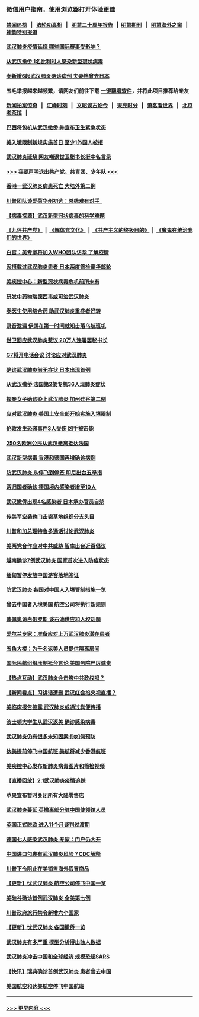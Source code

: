 ### [微信用户指南，使用浏览器打开体验更佳](https://github.com/gfw-breaker/banned-news1/blob/master/indexes/wechat-guide.md?t=0)
#### [禁闻热榜](热点新闻.md?t=0)  &nbsp;&nbsp;|&nbsp;&nbsp; [法轮功真相](https://github.com/gfw-breaker/truth/blob/master/README.md?t=0) &nbsp;&nbsp;|&nbsp;&nbsp; [明慧二十周年报告](https://github.com/gfw-breaker/mh-reports/blob/master/README.md?t=0) &nbsp;&nbsp;|&nbsp;&nbsp;[明慧期刊](https://github.com/gfw-breaker/mh-qikan) &nbsp;&nbsp;|&nbsp;&nbsp; [明慧海外之窗](https://github.com/gfw-breaker/mh-news/blob/master/README.md?t=0) &nbsp;&nbsp;|&nbsp;&nbsp; [神韵特别报道](https://github.com/gfw-breaker/mh-news/blob/master/shenyun.md?t=0)
#### [武汉肺炎疫情延烧 哪些国际赛事受影响？](../pages/nsc418/n11843958.md?t=02042233) 
#### [从武汉撤侨 1名比利时人感染新型冠状病毒](../pages/nsc418/n11843977.md?t=02042233) 
#### [泰新增6起武汉肺炎确诊病例 夫妻档曾去日本](../pages/nsc418/n11843900.md?t=02042233) 
#### 五毛举报越来越频繁，请网友们前往下载 [一键翻墙软件](https://github.com/gfw-breaker/ssr-accounts)，并将此项目推荐给亲友
#### [新闻拍案惊奇](https://github.com/gfw-breaker/banned-news1/blob/master/pages/link4.md) &nbsp;&nbsp;|&nbsp;&nbsp; [江峰时刻](https://github.com/gfw-breaker/banned-news1/blob/master/pages/link4.md) &nbsp;&nbsp;|&nbsp;&nbsp; [文昭谈古论今](https://github.com/gfw-breaker/banned-news1/blob/master/pages/link4.md) &nbsp;&nbsp;|&nbsp;&nbsp; [天亮时分](https://github.com/gfw-breaker/banned-news1/blob/master/pages/link4.md) &nbsp;&nbsp;|&nbsp;&nbsp; [萧茗看世界](https://github.com/gfw-breaker/banned-news1/blob/master/pages/link4.md) &nbsp;&nbsp;|&nbsp;&nbsp; [北京老茶馆](https://github.com/gfw-breaker/banned-news1/blob/master/pages/link4.md) &nbsp;&nbsp;|&nbsp;&nbsp; 
#### [巴西将包机从武汉撤侨 并宣布卫生紧急状态](../pages/nsc418/n11843418.md?t=02042233) 
#### [美入境限制新规实施首日 至少1外国人被拒](../pages/nsc418/n11843058.md?t=02042233) 
#### [武汉肺炎延烧 网友嘲讽世卫秘书长挺中名言录](../pages/nsc418/n11843056.md?t=02042233) 
#### [>>> 我要声明退出共产党、共青团、少年队 <<<](https://github.com/begood0513/goodnews/blob/master/quit/letter.md) 
#### [香港一武汉肺炎病患死亡 大陆外第二例](../pages/nsc418/n11843026.md?t=02042233) 
#### [川普团队谈爱荷华州初选：总统难有对手  ](../pages/nsc418/n11842867.md?t=02042233) 
#### [【病毒探源】武汉新型冠状病毒的科学难题](../pages/nsc418/n11842176.md?t=02042233) 
#### [《九评共产党》](https://github.com/begood0513/9ping.md/blob/master/README.md) &nbsp;|&nbsp; [《解体党文化》](../../../../jtdwh.md/blob/master/README.md)  &nbsp;|&nbsp; [《共产主义的终极目的》](../../../../gczydzjmd.md/blob/master/README.md) &nbsp;|&nbsp; [《魔鬼在统治我们的世界》](../../../../mgztzwmdsj.md/blob/master/README.md) 
#### [白宫：美专家将加入WHO团队访华 了解疫情](../pages/nsc418/n11842198.md?t=02042233) 
#### [因搭载过武汉肺炎患者 日本两度筛检豪华邮轮](../pages/nsc418/n11842447.md?t=02042233) 
#### [美疾控中心：新型冠状病毒危机前所未有](../pages/nsc418/n11842406.md?t=02042233) 
#### [研发中药物瑞德西韦或可治武汉肺炎](../pages/nsc418/n11842100.md?t=02042233) 
#### [泰医生使用结合药 助武汉肺炎重症者好转](../pages/nsc418/n11842096.md?t=02042233) 
#### [录音泄漏 伊朗在第一时间就知击落乌航班机](../pages/nsc418/n11842002.md?t=02042233) 
#### [世卫回应武汉肺炎惹议 20万人连署罢秘书长](../pages/nsc418/n11841664.md?t=02042233) 
#### [G7将开电话会议 讨论应对武汉肺炎](../pages/nsc418/n11841658.md?t=02042233) 
#### [确诊武汉肺炎前无症状 日本出现首例](../pages/nsc418/n11841567.md?t=02042233) 
#### [从武汉撤侨 法国第2架专机36人现肺炎症状](../pages/nsc418/n11841382.md?t=02042233) 
#### [探亲女子确诊染上武汉肺炎 加州硅谷第二例](../pages/nsc418/n11839784.md?t=02042233) 
#### [应对武汉肺炎 美国土安全部开始实施入境限制](../pages/nsc418/n11839729.md?t=02042233) 
#### [伦敦发生恐袭事件3人受伤 凶手被击毙](../pages/nsc418/n11839442.md?t=02042233) 
#### [250名欧洲公民从武汉撤离抵达法国](../pages/nsc418/n11839438.md?t=02042233) 
#### [武汉新型病毒 香港和德国再增确诊病例](../pages/nsc418/n11839381.md?t=02042233) 
#### [防武汉肺炎 从停飞到停签 印尼出台五举措](../pages/nsc418/n11839282.md?t=02042233) 
#### [两归国者确诊 德国境内感染者增至10人](../pages/nsc418/n11839164.md?t=02042233) 
#### [武汉撤侨出现4名感染者 日本承办官员自杀](../pages/nsc418/n11839044.md?t=02042233) 
#### [传美军空袭也门击毙基地组织分支头目](../pages/nsc418/n11839210.md?t=02042233) 
#### [川普和加总理特鲁多通话讨论武汉肺炎](../pages/nsc418/n11839128.md?t=02042233) 
#### [美两党合作应对中共威胁 智库出台近百倡议](../pages/nsc418/n11838437.md?t=02042233) 
#### [越南确诊7例武汉肺炎 国家首次进入防疫状态](../pages/nsc418/n11838860.md?t=02042233) 
#### [缅甸暂停发放中国游客落地签证](../pages/nsc418/n11838730.md?t=02042233) 
#### [防武汉肺炎 各国对中国人入境管制措施一览](../pages/nsc418/n11838726.md?t=02042233) 
#### [曾去中国者入境美国 航空公司将执行新规则](../pages/nsc418/n11838375.md?t=02042233) 
#### [蓬佩奥访白俄罗斯 谈石油供应和人权话题](../pages/nsc418/n11838242.md?t=02042233) 
#### [爱尔兰专家：准备应对上万武汉肺炎潜在患者](../pages/nsc418/n11837978.md?t=02042233) 
#### [五角大楼：为千名返美人员提供隔离房间](../pages/nsc418/n11837831.md?t=02042233) 
#### [国际民航组织压制挺台言论 美国务院严厉谴责](../pages/nsc418/n11837791.md?t=02042233) 
#### [【热点互动】武汉肺炎会击垮中共政权吗？](../pages/nsc418/n11837779.md?t=02042233) 
#### [【新闻看点】习讲话遭删 武汉红会掐央视直播？](../pages/nsc418/n11837573.md?t=02042233) 
#### [美临床报告披露 武汉肺炎或通过粪便传播](../pages/nsc418/n11837626.md?t=02042233) 
#### [波士顿大学生从武汉返美 确诊感染病毒](../pages/nsc418/n11837580.md?t=02042233) 
#### [武汉肺炎仍有很多未知因素 你如何预防](../pages/nsc418/n11837666.md?t=02042233) 
#### [达美提前停飞中国航班 美航将减少香港航班](../pages/nsc418/n11837649.md?t=02042233) 
#### [美疾控中心发布新肺炎病毒图片和筛检视频](../pages/nsc418/n11837491.md?t=02042233) 
#### [【直播回放】2.1武汉肺炎疫情追踪](../pages/nsc418/n11837232.md?t=02042233) 
#### [苹果宣布暂时关闭所有大陆零售店](../pages/nsc418/n11837097.md?t=02042233) 
#### [武汉肺炎蔓延 英撤离部分驻中国使领馆人员](../pages/nsc418/n11837061.md?t=02042233) 
#### [英国正式脱欧 进入11个月谈判过渡期](../pages/nsc418/n11836911.md?t=02042233) 
#### [德国七人感染武汉肺炎 专家：门户仍大开](../pages/nsc418/n11836344.md?t=02042233) 
#### [中国进口包裹有武汉肺炎风险？CDC解释](../pages/nsc418/n11836321.md?t=02042233) 
#### [川普下令阻止在美销售海外假冒商品](../pages/nsc418/n11836261.md?t=02042233) 
#### [【更新】忧武汉肺炎 航空公司停飞中国一览](../pages/nsc418/n11835931.md?t=02042233) 
#### [美硅谷确诊首例武汉肺炎 全美第七例](../pages/nsc418/n11836093.md?t=02042233) 
#### [川普政府旅行禁令新增六个国家](../pages/nsc418/n11836083.md?t=02042233) 
#### [【更新】忧武汉肺炎 各国撤侨一览](../pages/nsc418/n11835673.md?t=02042233) 
#### [武汉肺炎有多严重 模型分析得出骇人数据](../pages/nsc418/n11835829.md?t=02042233) 
#### [武汉肺炎冲击中国和全球经济 规模恐超SARS](../pages/nsc418/n11835652.md?t=02042233) 
#### [【快讯】瑞典确诊首例武汉肺炎 患者曾去中国](../pages/nsc418/n11835675.md?t=02042233) 
#### [美国航空和达美航空停飞中国航班](../pages/nsc418/n11835567.md?t=02042233) 

----
#### [ >>> 更早内容 <<< ](../indexes/nsc418-earlier.md)
